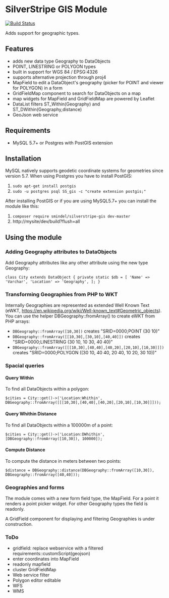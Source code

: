 # SilverStripe GIS Module

[![Build Status](https://travis-ci.org/smindel/silverstripe-gis.svg?branch=master)](https://travis-ci.org/smindel/silverstripe-gis)

Adds support for geographic types.

## Features

- adds new data type Geography to DataObjects
- POINT, LINESTRING or POLYGON types
- built in support for WGS 84 / EPSG:4326
- supports alternative projection through proj4
- MapField to edit a DataObject's geography (picker for POINT and viewer for POLYGON) in a form
- GridFieldMap component to search for DataObjects on a map
- map widgets for MapField and GridFieldMap are powered by Leaflet
- DataList filters ST_Within(Geography) and ST_DWithin(Geography,distance)
- GeoJson web service

## Requirements

- MySQL 5.7+ or Postgres with PostGIS extension

## Installation

MySQL natively supports geodetic coordinate systems for geometries since version 5.7. When using Postgres you have to install PostGIS:

1. `sudo apt-get install postgis`
2. `sudo -u postgres psql SS_gis -c "create extension postgis;"`

After installing PostGIS or if you are using MySQL5.7+ you can install the module like this:

1. `composer require smindel/silverstripe-gis dev-master`
2. http://mysite/dev/build?flush=all

## Using the module

### Adding Geography attributes to DataObjects

Add Geography attributes like any other attribute using the new type Geography:

`
class City extends DataObject
{
    private static $db = [
        'Name' => 'Varchar',
        'Location' => 'Geography',
    ];
}
`

### Transforming Geographies from PHP to WKT

Internally Geographies are represented as extended Well Known Text (eWKT, https://en.wikipedia.org/wiki/Well-known_text#Geometric_objects). You can use the helper DBGeography::fromArray() to create eWKT from PHP arrays:

- `DBGeography::fromArray([10,30])` creates "SRID=0000;POINT (30 10)"
- `DBGeography::fromArray([[10,30],[30,10],[40,40]])` creates "SRID=0000;LINESTRING (30 10, 10 30, 40 40)"
- `DBGeography::fromArray([[[10,30],[40,40],[40,20],[20,10],[10,30]]])` creates "SRID=0000;POLYGON ((30 10, 40 40, 20 40, 10 20, 30 10))"

### Spacial queries

#### Query Within

To find all DataObjects within a polygon:

`$cities = City::get()->('Location:Whithin', DBGeography::fromArray([[[10,30],[40,40],[40,20],[20,10],[10,30]]]));`

#### Query Whithin Distance

To find all DataObjects within a 100000m of a point:

`$cities = City::get()->('Location:DWhithin', [DBGeography::fromArray([10,30]), 100000]);`

#### Compute Distance

To compute the distance in meters between two points:

`$distance = DBGeography::distance(DBGeography::fromArray([10,30]), DBGeography::fromArray([40,40]));`

### Geographies and forms

The module comes with a new form field type, the MapField. For a point it renders a point picker widget. For other Geography types the field is readonly.

A GridField component for displaying and filtering Geographies is under construction.

### ToDo

- gridfield: replace webservice with a filtered requirements::customScript(geojson)
- enter coordinates into MapField
- readonly mapfield
- cluster GridFieldMap
- Web service filter
- Polygon editor editable
- WFS
- WMS
